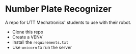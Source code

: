 # Number Plate Recognizer

A repo for UTT Mechatronics' students to use with their robot.

- Clone this repo
- Create a VENV
- Install the `requirements.txt`
- Use `uvicorn` to run the server
